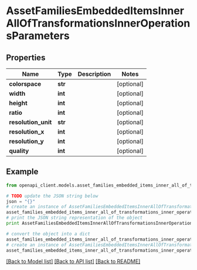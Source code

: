 # AssetFamiliesEmbeddedItemsInnerAllOfTransformationsInnerOperationsParameters


## Properties
Name | Type | Description | Notes
------------ | ------------- | ------------- | -------------
**colorspace** | **str** |  | [optional] 
**width** | **int** |  | [optional] 
**height** | **int** |  | [optional] 
**ratio** | **int** |  | [optional] 
**resolution_unit** | **str** |  | [optional] 
**resolution_x** | **int** |  | [optional] 
**resolution_y** | **int** |  | [optional] 
**quality** | **int** |  | [optional] 

## Example

```python
from openapi_client.models.asset_families_embedded_items_inner_all_of_transformations_inner_operations_parameters import AssetFamiliesEmbeddedItemsInnerAllOfTransformationsInnerOperationsParameters

# TODO update the JSON string below
json = "{}"
# create an instance of AssetFamiliesEmbeddedItemsInnerAllOfTransformationsInnerOperationsParameters from a JSON string
asset_families_embedded_items_inner_all_of_transformations_inner_operations_parameters_instance = AssetFamiliesEmbeddedItemsInnerAllOfTransformationsInnerOperationsParameters.from_json(json)
# print the JSON string representation of the object
print AssetFamiliesEmbeddedItemsInnerAllOfTransformationsInnerOperationsParameters.to_json()

# convert the object into a dict
asset_families_embedded_items_inner_all_of_transformations_inner_operations_parameters_dict = asset_families_embedded_items_inner_all_of_transformations_inner_operations_parameters_instance.to_dict()
# create an instance of AssetFamiliesEmbeddedItemsInnerAllOfTransformationsInnerOperationsParameters from a dict
asset_families_embedded_items_inner_all_of_transformations_inner_operations_parameters_form_dict = asset_families_embedded_items_inner_all_of_transformations_inner_operations_parameters.from_dict(asset_families_embedded_items_inner_all_of_transformations_inner_operations_parameters_dict)
```
[[Back to Model list]](../README.md#documentation-for-models) [[Back to API list]](../README.md#documentation-for-api-endpoints) [[Back to README]](../README.md)



